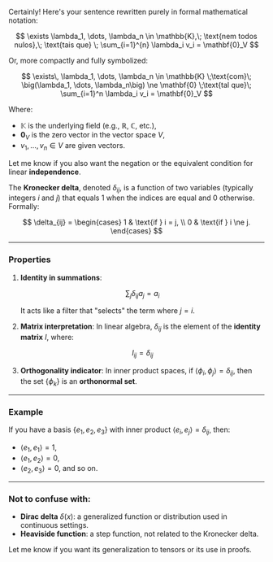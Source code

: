Certainly! Here's your sentence rewritten purely in formal mathematical notation:

$$
\exists \lambda_1, \dots, \lambda_n \in \mathbb{K},\; \text{nem todos nulos},\; \text{tais que} \; \sum_{i=1}^{n} \lambda_i v_i = \mathbf{0}_V
$$

Or, more compactly and fully symbolized:

$$
\exists\, \lambda_1, \dots, \lambda_n \in \mathbb{K} \;\text{com}\; \big(\lambda_1, \dots, \lambda_n\big) \ne \mathbf{0} \;\text{tal que}\; \sum_{i=1}^n \lambda_i v_i = \mathbf{0}_V
$$

Where:

* $\mathbb{K}$ is the underlying field (e.g., $\mathbb{R}$, $\mathbb{C}$, etc.),
* $\mathbf{0}_V$ is the zero vector in the vector space $V$,
* $v_1, \dots, v_n \in V$ are given vectors.

Let me know if you also want the negation or the equivalent condition for linear **independence**.

The **Kronecker delta**, denoted $\delta_{ij}$, is a function of two variables (typically integers $i$ and $j$) that equals 1 when the indices are equal and 0 otherwise. Formally:

$$
\delta_{ij} =
\begin{cases}
1 & \text{if } i = j, \\
0 & \text{if } i \ne j.
\end{cases}
$$

---

### Properties

1. **Identity in summations**:

   $$
   \sum_j \delta_{ij} a_j = a_i
   $$

   It acts like a filter that "selects" the term where $j = i$.

2. **Matrix interpretation**:
   In linear algebra, $\delta_{ij}$ is the element of the **identity matrix** $I$, where:

   $$
   I_{ij} = \delta_{ij}
   $$

3. **Orthogonality indicator**:
   In inner product spaces, if $\langle \phi_i, \phi_j \rangle = \delta_{ij}$, then the set $\{\phi_k\}$ is an **orthonormal set**.

---

### Example

If you have a basis $\{e_1, e_2, e_3\}$ with inner product $\langle e_i, e_j \rangle = \delta_{ij}$, then:

* $\langle e_1, e_1 \rangle = 1$,
* $\langle e_1, e_2 \rangle = 0$,
* $\langle e_2, e_3 \rangle = 0$,
  and so on.

---

### Not to confuse with:

* **Dirac delta** $\delta(x)$: a generalized function or distribution used in continuous settings.
* **Heaviside function**: a step function, not related to the Kronecker delta.

Let me know if you want its generalization to tensors or its use in proofs.
